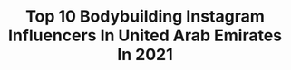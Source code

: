 ---
title: Top 10 Bodybuilding Instagram Influencers In United Arab Emirates In 2021
description: >-
  Find top bodybuilding Instagram influencers in United Arab Emirates in 2021. Most popular hashtags: #bodybuilding #dubai #fitness #lifestyle.
platform: Instagram
hits: 27
text_top: Discover the most popular Instagram influencers on inBeat.
text_bottom: Our platform aggregates 27 Instagram influencers like this in United Arab Emirates for you to contact.
profiles:
  - username: "arshad54153"
    fullname: >-
      Mohammed arshad
    bio: >-
      -🎂- 23 may 1995 -🏋- Bodybuilding -👻- Bigboss_396 - 📍- UAE -Fujairah-Dibba🇦🇪 👇😁👇 YOUTUBE PAGE 👇😁👇
    location: "United Arab Emirates"
    followers: 14389
    engagement: 3522
    commentsToLikes: 0.020369
    id: ck9wpcthv8q1c0j78pb9vntwv
    verified: false
    hashtags: "#mustangroush, #stage3tuned, #family, #candid"
  - username: "gaby.daye"
    fullname: >-
      Gaby | Dubai Personal Trainer
    bio: >-
      🏋🏼‍♀️Certified Personal Trainer 🤾🏼Physical Preparation For Sports Performance 📍Dubai 🇦🇪 | +971 Contact info: DM or 👇🏽👇🏽
    location: "United Arab Emirates"
    followers: 8112
    engagement: 1852
    commentsToLikes: 0.048945
    id: ck55o5m1p7oao0i115gy319i1
    verified: false
    hashtags: "#dubaipersonaltrainer, #whatiwore, #fashionable, #bodybuilding"
  - username: "nasser.omayer"
    fullname: >-
      Nass Omayer
    bio: >-
      N7 Homs- Dubai
    location: "United Arab Emirates"
    followers: 4937
    engagement: 1676
    commentsToLikes: 0.071658
    id: ckf5rgo7kclnr0j23qscu7myo
    verified: false
    hashtags: "#sunshine, #arabmen, #gymlife, #musclebuilding"
  - username: "sinaa.z"
    fullname: >-
      𝕻𝖊𝖗𝖘𝖔𝖓𝖆𝖑 𝕿𝖗𝖆𝖎𝖓𝖊𝖗 𝕯𝖚𝖇𝖆𝖎
    bio: >-
      .𝕋𝕣𝕒𝕚𝕟 𝕨𝕚𝕥𝕙 𝕞𝕖 🤙🏽 .ℂ𝕖𝕣𝕥𝕚𝕗𝕚𝕖𝕕 𝕡𝕖𝕣𝕤𝕠𝕟𝕒𝕝 𝕥𝕣𝕒𝕚𝕟𝕖𝕣 .ℂ𝕖𝕣𝕥𝕚𝕗𝕚𝕖𝕕 𝔹𝕒𝕤𝕜𝕖𝕥𝕓𝕒𝕝𝕝/𝔽𝕚𝕥𝕟𝕖𝕤𝕤 𝕔𝕠𝕒𝕔𝕙 🏀 .𝔼𝕒𝕤𝕪𝕄𝕠𝕥𝕚𝕠𝕟𝕊𝕜𝕚𝕟 𝕄𝕒𝕤𝕥𝕖𝕣 𝕋𝕣𝕒𝕚𝕟𝕖𝕣 #szfitsquad ™️ . 📍Dubai
    location: "United Arab Emirates"
    followers: 15848
    engagement: 921
    commentsToLikes: 0.031867
    id: ck6tkovvm54no0j71rtjda2i6
    verified: false
    hashtags: "#dubaipersonaltrainer, #mydubai, #szfitsquad, #dubaifit"
  - username: "hosseinkarimi.iran"
    fullname: >-
      حسین کریمی | hossein karimi
    bio: >-
      🥇IFBB World Champion PHYSIQUE2019 COACH&THERAPIST #تیم_ملی 🥇قهرمان فیزیک جهان SPONSOR qimia uaefitacademy scitecnutrition matador_sports 📍DUBAI
    location: "United Arab Emirates"
    followers: 23565
    engagement: 558
    commentsToLikes: 0.074963
    id: ck6u5w0idc2oj0j71hlpllt25
    verified: false
    hashtags: "#physique, #bodybuilding, #sport, #today"
  - username: "fouad_sharifian"
    fullname: >-
      Fouad.sharifian  🧿
    bio: >-
      19/December /1982 🇦🇪Lives in DUBAI Supply parts and send to Iran,تامين قطعات و ارسال به ايران @sharifian.yadak
    location: "United Arab Emirates"
    followers: 14324
    engagement: 868
    commentsToLikes: 0.058338
    id: ck6ueovoms8730j71onfictqz
    verified: false
    hashtags: "#gym, #instamood, #short, #good"
  - username: "bayan.dxb"
    fullname: >-
      ❋❁ ฿ Ẵ ¥ Ẵ ₦ ❃❋
    bio: >-
      Fitness freak (trainer) ZIN”💪🏻🤸🏻‍♀️ For Business inquiry contact my email👇🏼 📧:bayandxb93@gmail.com ______ Tiktok: Bayan.dxb 👻: bayan.dxb 📍: Dubai
    location: "United Arab Emirates"
    followers: 17086
    engagement: 803
    commentsToLikes: 0.030925
    id: ck8wd0wezd9gf0j781o2rpt4w
    verified: false
    hashtags: "#uae, #dubai, #fitnessaddict, #dubaifitness"
  - username: "bo_raiysh"
    fullname: >-
      Faisal_alzaabi
    bio: >-
      🥇1st Dubai Physique 2014 🏋🏻Personal Trainer & Online Coach 👇For business services click on the link below or DM 📥 https://linktr.ee/Bo_raiysh
    location: "United Arab Emirates"
    followers: 17297
    engagement: 310
    commentsToLikes: 0.089971
    id: ck5btbo1ffocc0i11jx5084u0
    verified: false
    hashtags: "#soprt, #ifbbpro, #happy, #fatloss"
  - username: "ferdubai"
    fullname: >-
      Fernando 🇪🇸 | Dubai 🇦🇪
    bio: >-
      💪🏼Getting ambitious people in shape in 90days. Check the results of my last clients after the lock down 🦠 12weeks plan👉🏼 @fernando_transformations
    location: "United Arab Emirates"
    followers: 51929
    engagement: 244
    commentsToLikes: 0.027895
    id: ck5zvkxyv4ffr0i142x0u7ckz
    verified: false
    hashtags: "#jumeirah, #motivationalquotes, #fitlife, #training"
  - username: "rishikanthactor"
    fullname: >-
      rishikanth
    bio: >-
      Rishi here wanna know about me ? Then send a dm i m gna reply ❤️ Actor Men’s physique athelete 28 competitions 14 medals Cricketer Fitnessfreak
    location: "United Arab Emirates"
    followers: 18074
    engagement: 453
    commentsToLikes: 0.028269
    id: ck9wg58n4rybw0j78ez7pn81v
    verified: false
    hashtags: "#weekend, #2019, #featureme, #trending"
---